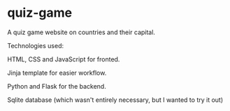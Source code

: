 # quiz-game
A quiz game website on countries and their capital.


Technologies used:

HTML, CSS and JavaScript for fronted.

Jinja template for easier workflow.

Python and Flask for the backend.

Sqlite database (which wasn't entirely necessary, but I wanted to try it out)
